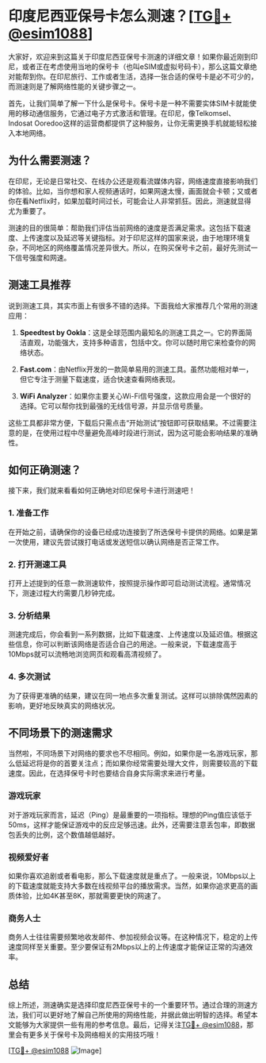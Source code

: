 # 印度尼西亚保号卡怎么测速？[[TG💪+ @esim1088](https://t.me/s/esim1088)]

大家好，欢迎来到这篇关于印度尼西亚保号卡测速的详细文章！如果你最近刚到印尼，或者正在考虑使用当地的保号卡（也叫eSIM或虚拟号码卡），那么这篇文章绝对能帮到你。在印尼旅行、工作或者生活，选择一张合适的保号卡是必不可少的，而测速则是了解网络性能的关键步骤之一。

首先，让我们简单了解一下什么是保号卡。保号卡是一种不需要实体SIM卡就能使用的移动通信服务，它通过电子方式激活和管理。在印尼，像Telkomsel、Indosat Ooredoo这样的运营商都提供了这种服务，让你无需更换手机就能轻松接入本地网络。

## 为什么需要测速？

在印尼，无论是日常社交、在线办公还是观看流媒体内容，网络速度直接影响我们的体验。比如，当你想和家人视频通话时，如果网速太慢，画面就会卡顿；又或者你在看Netflix时，如果加载时间过长，可能会让人非常抓狂。因此，测速就显得尤为重要了。

测速的目的很简单：帮助我们评估当前网络的速度是否满足需求。这包括下载速度、上传速度以及延迟等关键指标。对于印尼这样的国家来说，由于地理环境复杂，不同地区的网络覆盖情况差异很大。所以，在购买保号卡之前，最好先测试一下信号强度和网速。

## 测速工具推荐

说到测速工具，其实市面上有很多不错的选择。下面我给大家推荐几个常用的测速应用：

1. **Speedtest by Ookla**：这是全球范围内最知名的测速工具之一。它的界面简洁直观，功能强大，支持多种语言，包括中文。你可以随时用它来检查你的网络状态。
   
2. **Fast.com**：由Netflix开发的一款简单易用的测速工具。虽然功能相对单一，但它专注于测量下载速度，适合快速查看网络表现。

3. **WiFi Analyzer**：如果你主要关心Wi-Fi信号强度，这款应用会是一个很好的选择。它可以帮你找到最强的无线信号源，并显示信号质量。

这些工具都非常方便，下载后只需点击“开始测试”按钮即可获取结果。不过需要注意的是，在使用过程中尽量避免高峰时段进行测试，因为这可能会影响结果的准确性。

## 如何正确测速？

接下来，我们就来看看如何正确地对印尼保号卡进行测速吧！

### 1. 准备工作

在开始之前，请确保你的设备已经成功连接到了所选保号卡提供的网络。如果是第一次使用，建议先尝试拨打电话或发送短信以确认网络是否正常工作。

### 2. 打开测速工具

打开上述提到的任意一款测速软件，按照提示操作即可启动测试流程。通常情况下，测速过程大约需要几秒钟完成。

### 3. 分析结果

测速完成后，你会看到一系列数据，比如下载速度、上传速度以及延迟值。根据这些信息，你可以判断该网络是否适合自己的用途。一般来说，下载速度高于10Mbps就可以流畅地浏览网页和观看高清视频了。

### 4. 多次测试

为了获得更准确的结果，建议在同一地点多次重复测试。这样可以排除偶然因素的影响，更好地反映真实的网络状况。

## 不同场景下的测速需求

当然啦，不同场景下对网络的要求也不尽相同。例如，如果你是一名游戏玩家，那么低延迟将是你的首要关注点；而如果你经常需要处理大文件，则需要较高的下载速度。因此，在选择保号卡时也要结合自身实际需求来进行考量。

### 游戏玩家

对于游戏玩家而言，延迟（Ping）是最重要的一项指标。理想的Ping值应该低于50ms，这样才能保证游戏中的反应足够迅速。此外，还需要注意丢包率，即数据包丢失的比例，这个数值越低越好。

### 视频爱好者

如果你喜欢追剧或者看电影，那么下载速度就是重点了。一般来说，10Mbps以上的下载速度就能支持大多数在线视频平台的播放需求。当然，如果你追求更高的画质体验，比如4K甚至8K，那就需要更快的网速了。

### 商务人士

商务人士往往需要频繁地收发邮件、参加视频会议等。在这种情况下，稳定的上传速度同样至关重要。至少要保证有2Mbps以上的上传速度才能保证正常的沟通效率。

## 总结

综上所述，测速确实是选择印度尼西亚保号卡的一个重要环节。通过合理的测速方法，我们可以更好地了解自己所使用的网络性能，并据此做出明智的选择。希望本文能够为大家提供一些有用的参考信息。最后，记得关注[TG💪+ @esim1088](https://t.me/s/esim1088)，那里会有更多关于保号卡及网络相关的实用技巧哦！

[[TG💪+ @esim1088](https://t.me/s/esim1088) ![Image](https://i.postimg.cc/4NQfJmqS/Snipaste-2025-05-13-00-14-12.png)]